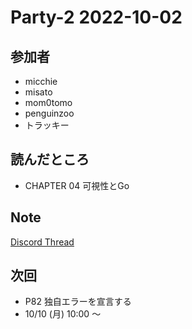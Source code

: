 # Party-2 2022-10-02
## 参加者
- micchie
- misato
- mom0tomo
- penguinzoo
- トラッキー

## 読んだところ
- CHAPTER 04 可視性とGo

## Note
[Discord Thread](https://discord.com/channels/689414179752247409/725156029033218080/1025933371764916235)
## 次回
- P82 独自エラーを宣言する
- 10/10 (月) 10:00 〜
